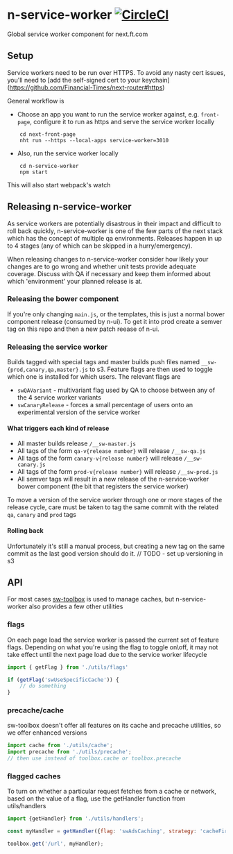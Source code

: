 # n-service-worker [![CircleCI](https://circleci.com/gh/Financial-Times/n-service-worker.svg?style=svg)](https://circleci.com/gh/Financial-Times/n-service-worker)

Global service worker component for next.ft.com

## Setup

Service workers need to be run over HTTPS. To avoid any nasty cert issues,
you'll need to [add the self-signed cert to your keychain]
(https://github.com/Financial-Times/next-router#https)

General workflow is

 * Choose an app you want to run the service worker against, e.g. `front-page`,
 configure it to run as https and serve the service worker locally

```
    cd next-front-page
    nht run --https --local-apps service-worker=3010
```

 * Also, run the service worker locally

```
    cd n-service-worker
    npm start
```

This will also start webpack's watch

## Releasing n-service-worker

As service workers are potentially disastrous in their impact and difficult to roll back quickly, n-service-worker is one of the few parts of the next stack which has the concept of multiple qa environments. Releases happen in up to 4 stages (any of which can be skipped in a hurry/emergency).

When releasing changes to n-service-worker consider how likely your changes are to go wrong and whether unit tests provide adequate coverage. Discuss with QA if necessary and keep them informed about which 'environment' your planned release is at.

### Releasing the bower component
If you're only changing `main.js`, or the templates, this is just a normal bower component release (consumed by n-ui). To get it into prod create a semver tag on this repo and then a new patch reease of n-ui.

### Releasing the service worker

Builds tagged with special tags and master builds push files named `__sw-{prod,canary,qa,master}.js` to s3. Feature flags are then used to toggle which one is installed for which users. The relevant flags are
- `swQAVariant` - multivariant flag used by QA to choose between any of the 4 service worker variants
- `swCanaryRelease` - forces a small percentage of users onto an experimental version of the service worker

#### What triggers each kind of release
- All master builds release `/__sw-master.js`
- All tags of the form `qa-v{release number}` will release `/__sw-qa.js`
- All tags of the form `canary-v{release number}` will release `/__sw-canary.js`
- All tags of the form `prod-v{release number}` will release `/__sw-prod.js`
- All semver tags will result in a new release of the n-service-worker bower component (the bit that registers the service worker)

To move a version of the service worker through one or more stages of the release cycle, care must be taken to tag the same commit with the related `qa`, `canary` and `prod` tags

#### Rolling back
Unfortunately it's still a manual process, but creating a new tag on the same commit as the last good version should do it.
// TODO - set up versioning in s3

## API

For most cases [sw-toolbox](http://googlechrome.github.io/sw-toolbox/docs/releases/v3.2.0/tutorial-api.html) is used to manage caches, but n-service-worker also provides a few other utilities

### flags

On each page load the service worker is passed the current set of feature flags. Depending on what you're using the flag to toggle on\off, it may not take effect until the next page load due to the service worker lifecycle

```javascript
import { getFlag } from './utils/flags'

if (getFlag('swUseSpecificCache')) {
	// do something
}
```

### precache/cache
sw-toolbox doesn't offer all features on its cache and precache utilities, so we offer enhanced versions

```javascript
import cache from './utils/cache';
import precache from './utils/precache';
// then use instead of toolbox.cache or toolbox.precache

```

### flagged caches
To turn on whether a particular request fetches from a cache or network, based on the value of a flag, use the getHandler function from utils/handlers

```javascript
import {getHandler} from './utils/handlers';

const myHandler = getHandler({flag: 'swAdsCaching', strategy: 'cacheFirst'});

toolbox.get('/url', myHandler);

```

